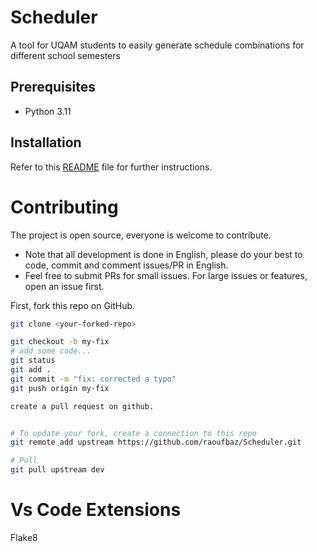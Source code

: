 # Scheduler
A tool for UQAM students to easily generate schedule combinations for different school semesters


## Prerequisites

* Python 3.11

## Installation

Refer to this  [README](INSTALLATION.md) file for further instructions.


# Contributing
The project is open source, everyone is welcome to contribute.

* Note that all development is done in English, please do your best to code, commit and comment issues/PR in English.
* Feel free to submit PRs for small issues. For large issues or features, open an issue first.

First, fork this repo on GitHub.

```bash
git clone <your-forked-repo>

git checkout -b my-fix
# add some code...
git status
git add .
git commit -m "fix: corrected a typo"
git push origin my-fix

create a pull request on github.


# To update your fork, create a connection to this repo
git remote add upstream https://github.com/raoufbaz/Scheduler.git

# Pull
git pull upstream dev 
```

# Vs Code Extensions
Flake8


